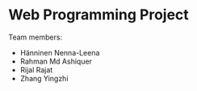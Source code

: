 # Web Programming Project
Team members:

- Hänninen Nenna-Leena
- Rahman Md Ashiquer
- Rijal Rajat
- Zhang Yingzhi
